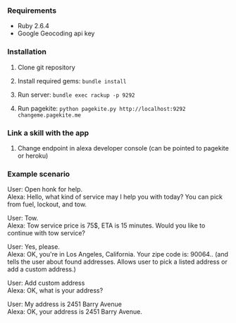 ### Requirements

- Ruby 2.6.4
- Google Geocoding api key

### Installation 

1. Clone git repository

2. Install required gems:
``bundle install``

3. Run server: 
``bundle exec rackup -p 9292``

3. Run pagekite: 
``python pagekite.py http://localhost:9292 changeme.pagekite.me``

### Link a skill with the app

1. Change endpoint in alexa developer console (can be pointed to pagekite or heroku)

### Example scenario

User: Open honk for help. <br />
Alexa: Hello, what kind of service may I help you with today? You can pick from fuel, lockout, and tow. 

User: Tow. <br />
Alexa: Tow service price is 75$, ETA is 15 minutes. Would you like to continue with tow service?

User: Yes, please. <br />
Alexa: OK, you're in Los Angeles, California. Your zipe code is: 90064.. (and tells the user about found addresses. Allows user to pick a listed address or add a custom address.)

User: Add custom address <br />
Alexa: OK, what is your address?

User: My address is 2451 Barry Avenue <br />
Alexa: OK, your address is 2451 Barry Avenue.
